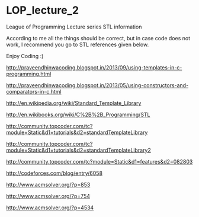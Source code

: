 LOP_lecture_2
=============

League of Programming Lecture series STL information

According to me all the things should be correct, but in case code does not work, I recommend you go to STL
references given below.

Enjoy Coding :)

http://praveendhinwacoding.blogspot.in/2013/09/using-templates-in-c-programming.html

http://praveendhinwacoding.blogspot.in/2013/05/using-constructors-and-comparators-in-c.html

http://en.wikipedia.org/wiki/Standard_Template_Library

http://en.wikibooks.org/wiki/C%2B%2B_Programming/STL

http://community.topcoder.com/tc?module=Static&d1=tutorials&d2=standardTemplateLibrary

http://community.topcoder.com/tc?module=Static&d1=tutorials&d2=standardTemplateLibrary2

http://community.topcoder.com/tc?module=Static&d1=features&d2=082803

http://codeforces.com/blog/entry/6058

http://www.acmsolver.org/?p=853

http://www.acmsolver.org/?p=754

http://www.acmsolver.org/?p=4534
